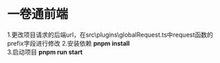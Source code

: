 # 一卷通前端
1.更改项目请求的后端url，在src\plugins\globalRequest.ts中request函数的prefix字段进行修改
2.安装依赖 **pnpm install**  
3.启动项目 **pnpm run start**
